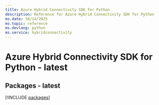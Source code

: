 ```yaml
---
title: Azure Hybrid Connectivity SDK for Python
description: Reference for Azure Hybrid Connectivity SDK for Python
ms.date: 10/14/2025
ms.topic: reference
ms.devlang: python
ms.service: hybridconnectivity
---
```

# Azure Hybrid Connectivity SDK for Python - latest
## Packages - latest
[!INCLUDE [packages](hybrid-connectivity-index.md)]